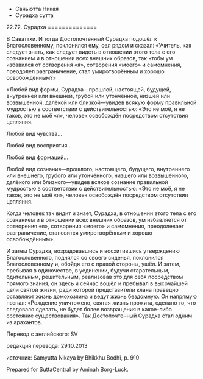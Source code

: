 









* Саньютта Никая
* Сурадха сутта


22\.72\. Сурадха
\=\=\=\=\=\=\=\=\=\=\=\=\=\=



В Саваттхи\. И тогда Достопочтенный Сурадха подошёл к Благословенному, поклонился ему, сел рядом и сказал: «Учитель, как следует знать, как следует видеть в отношении этого тела с его сознанием и в отношении всех внешних образов, так чтобы ум избавился от сотворения «я», сотворения «моего» и самомнения, преодолел разграничение, стал умиротворённым и хорошо освобождённым?»


«Любой вид формы, Сурадха—прошлой, настоящей, будущей, внутренней или внешней, грубой или утончённой, низшей или возвышенной, далёкой или близкой—увидев всякую форму правильной мудростью в соответствии с действительностью: «Это не моё, я не таков, это не моё «я», человек освобождён посредством отсутствия цепляния\.


Любой вид чувства…


Любой вид восприятия…


Любой вид формаций…


Любой вид сознания—прошлого, настоящего, будущего, внутреннего или внешнего, грубого или утончённого, низшего или возвышенного, далёкого или близкого—увидев всякое сознание правильной мудростью в соответствии с действительностью: «Это не моё, я не таков, это не моё «я», человек освобождён посредством отсутствия цепляния\.


Когда человек так видит и знает, Сурадха, в отношении этого тела с его сознанием и в отношении всех внешних образов, ум избавляется от сотворения «я», сотворения «моего» и самомнения, преодолевает разграничение, становится умиротворённым и хорошо освобождённым»\.


И затем Сурадха, возрадовавшись и восхитившись утверждению Благословенного, поднялся со своего сиденья, поклонился Благословенному и, обойдя его с правой стороны, ушёл\. И затем, пребывая в одиночестве, в уединении, будучи старательным, бдительным, решительным, реализовав это для себя посредством прямого знания, он здесь и сейчас вошёл и пребывал в высочайшей цели святой жизни, ради которой представители клана праведно оставляют жизнь домохозяина и ведут жизнь бездомную\. Он напрямую познал: «Рождение уничтожено, святая жизнь прожита, сделано то, что следовало сделать, не будет более возвращения в какое\-либо состояние существования»\. Так Достопочтенный Сурадха стал одним из арахантов\.



Перевод с английского: SV


редакция перевода: 29\.10\.2013


источник: Samyutta Nikaya by Bhikkhu Bodhi, p\. 910


Prepared for SuttaCentral by Aminah Borg\-Luck\.






